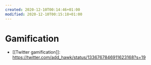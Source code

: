 ```yaml
---
created: 2020-12-10T00:14:46+01:00
modified: 2020-12-10T00:15:18+01:00
---
```


# Gamification

- [[Twitter gamification]]: https://twitter.com/add_hawk/status/1336767846911623168?s=19
